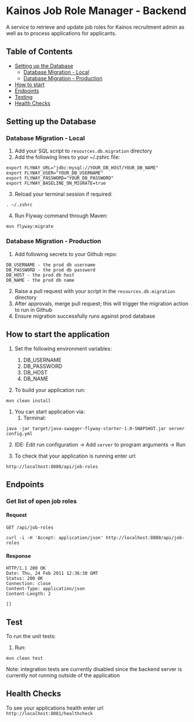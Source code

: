 # Kainos Job Role Manager - Backend

A service to retrieve and update job roles for Kainos recruitment admin as well as to process applications for applicants.
## Table of Contents

- [Setting up the Database](#db-setup)
   - [Database Migration - Local](#db-local)
   - [Database Migration - Production](#db-prod)
- [How to start](#start)
- [Endpoints](#endpoints)
- [Testing](#test)
- [Health Checks](#health)


## Setting up the Database
### Database Migration - Local


1. Add your SQL script to `resources.db.migration` directory
2. Add the following lines to your ~/.zshrc file:

```
export FLYWAY_URL="jdbc:mysql://YOUR_DB_HOST/YOUR_DB_NAME"
export FLYWAY_USER="YOUR_DB_USERNAME"
export FLYWAY_PASSWORD="YOUR_DB_PASSWORD"
export FLYWAY_BASELINE_ON_MIGRATE=true
```

3. Reload your terminal session if required:

```
. ~/.zshrc
```

4. Run Flyway command through Maven:

```
mvn flyway:migrate
```

### Database Migration - Production


1. Add following secrets to your Github repo:

```
DB_USERNAME - the prod db username
DB_PASSWORD - the prod db password
DB_HOST - the prod db host
DB_NAME - the prod db name
```

2. Raise a pull request with your script in the `resources.db.migration` directory
3. After approvals, merge pull request; this will trigger the migration action to run in Github
4. Ensure migration successfully runs against prod database

## How to start the application

1. Set the following environment variables:
    1. DB_USERNAME
    2. DB_PASSWORD
    3. DB_HOST
    4. DB_NAME
   
1. To build your application run:

```
mvn clean install
```

1. You can start application via:
    1. Terminal: 

```
java -jar target/java-swagger-flyway-starter-1.0-SNAPSHOT.jar server config.yml
```

   2. IDE: Edit run configuration -> Add `server` to program arguments -> Run
   
1. To check that your application is running enter url:

```
http://localhost:8080/api/job-roles
```

## Endpoints
### Get list of open job roles
#### Request
`GET /api/job-roles`

```
curl -i -H 'Accept: application/json' http://localhost:8080/api/job-roles
```

#### Response
    HTTP/1.1 200 OK
    Date: Thu, 24 Feb 2011 12:36:30 GMT
    Status: 200 OK
    Connection: close
    Content-Type: application/json
    Content-Length: 2
    
    []


## Test
To run the unit tests:
1. Run:

```
mvn clean test
```

Note: integration tests are currently disabled since the backend server is currently not running outside of the application

## Health Checks


To see your applications health enter url `http://localhost:8081/healthcheck`
